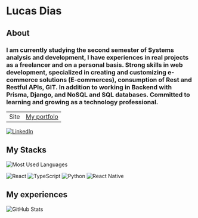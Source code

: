 # Lucas Dias

## About
### I am currently studying the second semester of Systems analysis and development, I have experiences in real projects as a freelancer and on a personal basis. Strong skills in web development, specialized in creating and customizing e-commerce solutions (E-commerces), consumption of Rest and Restful APIs, GIT. In addition to working in Backend with Prisma, Django, and NoSQL and SQL databases. Committed to learning and growing as a technology professional.

<table>
  <tr>
    <td>
      Site
    </td>
    <td>
       <a href="https://lucasfdias.netlify.app/about">
          My portfolo
       </a>
    </td>
  </tr>
</table>

[![LinkedIn](https://img.shields.io/badge/LinkedIn-000?style=for-the-badge&logo=linkedin&logoColor=0E76A8)](https://www.linkedin.com/in/lucasferndias/)

## My Stacks
![Most Used Languages](https://github-readme-stats-git-masterrstaa-rickstaa.vercel.app/api/top-langs/?username=LucaFDias&_color=FFF&border_color=white&title_color=FFF&text_color=FFF&bg_color=121214)

![React](https://img.shields.io/badge/React-000?style=for-the-badge&logo=react)
![TypeScript](https://img.shields.io/badge/TypeScript-000?style=for-the-badge&logo=typescript)
![Python](https://img.shields.io/badge/Python-000?style=for-the-badge&logo=python)
![React Native](https://img.shields.io/badge/React-Native-000?style=for-the-badge&logo=React-Native)

## My experiences
![GitHub Stats](https://github-readme-stats.vercel.app/api?username=LucaFDias&theme=transparent&bg_color=000&border_color=30A3DC&show_icons=true&icon_color=30A3DC&title_color=E94D5F&text_color=FFF) 

